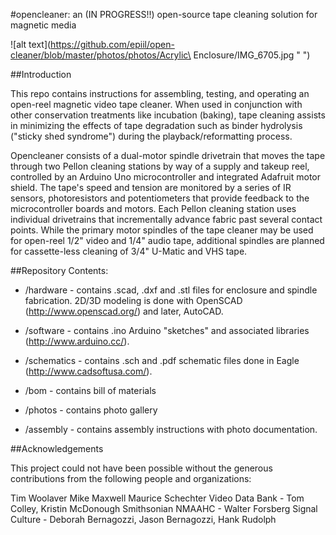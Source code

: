 #opencleaner: an (IN PROGRESS!!) open-source tape cleaning solution for magnetic media

![alt text](https://github.com/epiil/open-cleaner/blob/master/photos/photos/Acrylic\ Enclosure/IMG_6705.jpg " ")

##Introduction

This repo contains instructions for assembling, testing, and operating an open-reel magnetic video tape cleaner. When used in conjunction with other conservation treatments like incubation (baking), tape cleaning assists in minimizing the effects of tape degradation such as binder hydrolysis ("sticky shed syndrome") during the playback/reformatting process.  

Opencleaner consists of a dual-motor spindle drivetrain that moves the tape through two Pellon cleaning stations by way of a supply and takeup reel, controlled by an Arduino Uno microcontroller and integrated Adafruit motor shield. The tape's speed and tension are monitored by a series of IR sensors, photoresistors and potentiometers that provide feedback to the microcontroller boards and motors. Each Pellon cleaning station uses individual drivetrains that incrementally advance fabric past several contact points. While the primary motor spindles of the tape cleaner may be used for open-reel 1/2" video and 1/4" audio tape, additional spindles are planned for cassette-less cleaning of 3/4" U-Matic and VHS tape. 


##Repository Contents:

- /hardware - contains .scad, .dxf and .stl files for enclosure and spindle fabrication. 2D/3D modeling is done with OpenSCAD (http://www.openscad.org/) and later, AutoCAD. 

- /software - contains .ino Arduino "sketches" and associated libraries (http://www.arduino.cc/).

- /schematics - contains .sch and .pdf schematic files done in Eagle (http://www.cadsoftusa.com/).

- /bom - contains bill of materials

- /photos - contains photo gallery

- /assembly - contains assembly instructions with photo documentation. 

##Acknowledgements

This project could not have been possible without the generous contributions from the following people and organizations:


Tim Woolaver
Mike Maxwell
Maurice Schechter
Video Data Bank - Tom Colley, Kristin McDonough
Smithsonian NMAAHC - Walter Forsberg
Signal Culture - Deborah Bernagozzi, Jason Bernagozzi, Hank Rudolph




